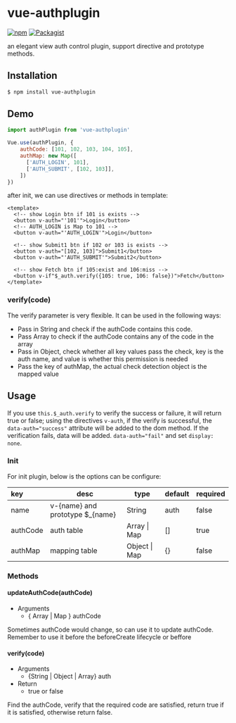 # vue-authplugin
[![npm](https://img.shields.io/badge/npm-0.2.3-blue.svg)](https://www.npmjs.com/package/vue-authplugin)
[![Packagist](https://img.shields.io/packagist/l/doctrine/orm.svg)](https://github.com/vv13/vue-authplugin/blob/master/LICENSE)


an elegant view auth control plugin, support directive and prototype methods.

## Installation
```sh
$ npm install vue-authplugin
```

## Demo

```js
import authPlugin from 'vue-authplugin'

Vue.use(authPlugin, {
    authCode: [101, 102, 103, 104, 105],
    authMap: new Map([
      ['AUTH_LOGIN', 101],
      ['AUTH_SUBMIT', [102, 103]],
    ])
})
```
after init, we can use directives or methods in template:
```vue
<template>
  <!-- show Login btn if 101 is exists -->
  <button v-auth="'101'">Login</button>
  <!-- AUTH_LOGIN is Map to 101 -->
  <button v-auth="'AUTH_LOGIN'">Login</button>

  <!-- show Submit1 btn if 102 or 103 is exists -->
  <button v-auth="[102, 103]">Submit1</button>
  <button v-auth="'AUTH_SUBMIT'">Submit2</button>

  <!-- show Fetch btn if 105:exist and 106:miss -->
  <button v-if"$_auth.verify({105: true, 106: false})">Fetch</button>
</template>
```
### verify(code)
The verify parameter is very flexible. It can be used in the following ways:
- Pass in String and check if the authCode contains this code.
- Pass Array to check if the authCode contains any of the code in the array
- Pass in Object, check whether all key values pass the check, key is the auth name, and value is whether this permission is needed
- Pass the key of authMap, the actual check  detection object is the mapped value


## Usage
If you use `this.$_auth.verify` to verify the success or failure, it will return true or false; using the directives `v-auth`, if the verify is successful, the `data-auth="success"` attribute will be added to the dom method. If the verification fails, data will be added. `data-auth="fail"` and set `display: none`.

### Init
For init plugin, below is the options can be configure:

| key      | desc                      | type          | default | required |
| :------- | ------------------------- | ------------- | ------- | -------- |
| name     | v-{name} and prototype $_{name} | String        | auth    | false    |
| authCode | auth table                | Array \| Map  | []      | true     |
| authMap  | mapping table           | Object \| Map | {}      | false    |

### Methods
#### updateAuthCode(authCode)
- Arguments
  - { Array | Map } authCode

Sometimes authCode would change, so can use it to update authCode. Remember to use it before the beforeCreate lifecycle or beffore

#### verify(code)
- Arguments
  - {String | Object | Array} auth
- Return
  - true or false

Find the authCode, verify that the required code are satisfied, return true if it is satisfied, otherwise return false.
